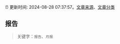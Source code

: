 :alarm_clock: 更新时间: 2024-08-28 07:37:57。[文章来源](/README.md)、[文章分类](/TAGS.md)

## 报告


> 关键字：`报告`、`月报`



